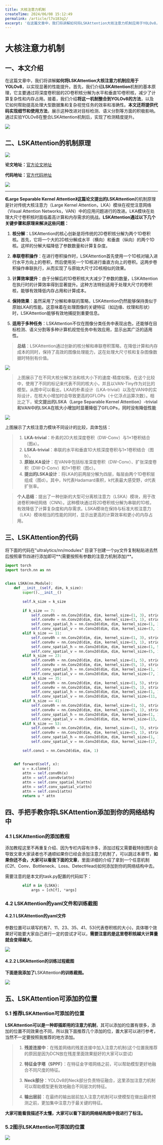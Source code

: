 ```yaml
---
title: 大核注意力机制
createTime: 2024/06/08 15:12:49
permalink: /article/l7o183q2/
excerpt: '在这篇文章中，我们将讲解如何将LSKAttention大核注意力机制应用于YOLOv8，以实现显著的性能提升。'
---
```

# **大核注意力机制**

一、本文介绍 
-------

在这篇文章中，我们将讲解**如何将LSKAttention大核注意力机制应用于YOLOv8**，以实现显著的性能提升。首先，我们介绍**LSKAttention**机制的基本原理，它主要通过将深度卷积层的2D卷积核分解为水平和垂直1D卷积核，减少了计算复杂性和内存占用。接着，我们介绍**将这一机制整合到YOLOv8的方法**，以及它如何帮助提高处理大型数据集和复杂视觉任务的效率和准确性。**本文还将提供代码实现细节和使用方法**，展示这种改进对目标检测、语义分割等方面的积极影响。通过实验YOLOv8在整合LSKAttention机制后，实现了检测精度提升。

![](https://yangyang666.oss-cn-chengdu.aliyuncs.com/typoraImages/4b39eeb20ce74c5fabed0b9569690441.png)

二、LSKAttention的机制原理 
--------------------

![](https://yangyang666.oss-cn-chengdu.aliyuncs.com/typoraImages/c9a46a0bb241421ba8315e921fe5bfba.png)

**论文地址：**[官方论文地址](https://arxiv.org/pdf/2309.01439.pdf "官方论文地址")

**代码地址：**[官方代码地址](https://github.com/StevenLauHKHK/Large-Separable-Kernel-Attention "官方代码地址")

![](https://yangyang666.oss-cn-chengdu.aliyuncs.com/typoraImages/b5b4bb706d524863929cbd72ad7cbbb0.png)

* * *

**《Large Separable Kernel Attention》**这篇论文提出的**LSKAttention**的机制原理是针对传统大核注意力（Large Kernel Attention，LKA）模块在视觉注意网络（Visual Attention Networks，VAN）中的应用问题进行的改进。LKA模块在处理大尺寸卷积核时面临着高计算和内存需求的挑战。**LSKAttention通过以下几个关键步骤和原理来解决这些问题：**

1.  **核分解**：LSKAttention的核心创新是将传统的2D卷积核分解为两个1D卷积核。首先，它将一个大的2D核分解成水平（横向）和垂直（纵向）的两个1D核。这样的分解大幅降低了参数数量和计算复杂度。
    
2.  **串联卷积操作**：在进行卷积操作时，LSKAttention首先使用一个1D核对输入进行水平方向上的卷积，然后使用另一个1D核进行垂直方向上的卷积。这两步卷积操作串联执行，从而实现了与原始大尺寸2D核相似的效果。
    
3.  **计算效率提升**：由于分解后的1D卷积核大大减少了参数的数量，LSKAttention在执行时的计算效率得到显著提升。这种方法特别适用于处理大尺寸的卷积核，能够有效降低内存占用和计算成本。
    
4.  **保持效果**：虽然采用了分解和串联的策略，LSKAttention仍然能够保持类似于原始LKA的性能。这意味着在处理图像的关键特征（如边缘、纹理和形状）时，LSKAttention能够有效地捕捉到重要信息。
    
5.  **适用于多种任务**：LSKAttention不仅在图像分类任务中表现出色，还能够在目标检测、语义分割等多种计算机视觉任务中有效应用，显示出其广泛的适用性。
    

> **总结**：LSKAttention通过创新的核分解和串联卷积策略，在降低计算和内存成本的同时，保持了高效的图像处理能力，这在处理大尺寸核和复杂图像数据时特别有价值。

![](https://yangyang666.oss-cn-chengdu.aliyuncs.com/typoraImages/83df29a950b1454792cdb429089a126c.png)

> 上图展示了在不同大核分解方法和核大小下的速度-精度权衡。在这个比较中，使用了不同的标记来代表不同的核大小，并且以VAN-Tiny作为对比的模型。从图中可以看出，LKA的朴素设计（LKA-trivial）以及在VAN中的实际设计，在核大小增加时会导致更高的GFLOPs（十亿浮点运算次数）。相比之下，**论文提出的LSKA（Large Separable Kernel Attention）-trivial和VAN中的LSKA在核大小增加时显著降低了GFLOPs，同时没有降低性能** 

![](https://yangyang666.oss-cn-chengdu.aliyuncs.com/typoraImages/113cbde4e88d482f950d71a34c95cd69.png)

上图展示了大核注意力模块不同设计的比较，具体包括：

> 1.  **LKA-trivial**：朴素的2D大核深度卷积（DW-Conv）与1×1卷积结合（图a）。
> 2.  **LSKA-trivial**：串联的水平和垂直1D大核深度卷积与1×1卷积结合（图b）。
> 3.  **原始LKA设计**：在VAN中包括标准深度卷积（DW-Conv）、扩张深度卷积（DW-D-Conv）和1×1卷积（图c）。
> 4.  **提出的LSKA设计**：将LKA的前两层分解为四层，每层由两个1D卷积层组成（图d）。其中，N代表Hadamard乘积，k代表最大感受野，d代表扩张率​​。

> **个人总结**：提出了一种创新的大型可分离核注意力（LSKA）模块，用于改进卷积神经网络（CNN）。这种模块通过将2D卷积核分解为串联的1D核，有效降低了计算复杂度和内存需求。LSKA模块在保持与标准大核注意力（LKA）模块相当的性能的同时，显示出更高的计算效率和更小的内存占用。

三、LSKAttention的代码
-----------------

将下面的代码在"ultralytics/nn/modules" 目录下创建一个py文件复制粘贴进去然后按照章节四进行添加即可**(需要按照有参数的注意力机制添加)**。

```python
import torch
import torch.nn as nn
 
 
class LSKA(nn.Module):
    def __init__(self, dim, k_size):
        super().__init__()
 
        self.k_size = k_size
 
        if k_size == 7:
            self.conv0h = nn.Conv2d(dim, dim, kernel_size=(1, 3), stride=(1,1), padding=(0,(3-1)//2), groups=dim)
            self.conv0v = nn.Conv2d(dim, dim, kernel_size=(3, 1), stride=(1,1), padding=((3-1)//2,0), groups=dim)
            self.conv_spatial_h = nn.Conv2d(dim, dim, kernel_size=(1, 3), stride=(1,1), padding=(0,2), groups=dim, dilation=2)
            self.conv_spatial_v = nn.Conv2d(dim, dim, kernel_size=(3, 1), stride=(1,1), padding=(2,0), groups=dim, dilation=2)
        elif k_size == 11:
            self.conv0h = nn.Conv2d(dim, dim, kernel_size=(1, 3), stride=(1,1), padding=(0,(3-1)//2), groups=dim)
            self.conv0v = nn.Conv2d(dim, dim, kernel_size=(3, 1), stride=(1,1), padding=((3-1)//2,0), groups=dim)
            self.conv_spatial_h = nn.Conv2d(dim, dim, kernel_size=(1, 5), stride=(1,1), padding=(0,4), groups=dim, dilation=2)
            self.conv_spatial_v = nn.Conv2d(dim, dim, kernel_size=(5, 1), stride=(1,1), padding=(4,0), groups=dim, dilation=2)
        elif k_size == 23:
            self.conv0h = nn.Conv2d(dim, dim, kernel_size=(1, 5), stride=(1,1), padding=(0,(5-1)//2), groups=dim)
            self.conv0v = nn.Conv2d(dim, dim, kernel_size=(5, 1), stride=(1,1), padding=((5-1)//2,0), groups=dim)
            self.conv_spatial_h = nn.Conv2d(dim, dim, kernel_size=(1, 7), stride=(1,1), padding=(0,9), groups=dim, dilation=3)
            self.conv_spatial_v = nn.Conv2d(dim, dim, kernel_size=(7, 1), stride=(1,1), padding=(9,0), groups=dim, dilation=3)
        elif k_size == 35:
            self.conv0h = nn.Conv2d(dim, dim, kernel_size=(1, 5), stride=(1,1), padding=(0,(5-1)//2), groups=dim)
            self.conv0v = nn.Conv2d(dim, dim, kernel_size=(5, 1), stride=(1,1), padding=((5-1)//2,0), groups=dim)
            self.conv_spatial_h = nn.Conv2d(dim, dim, kernel_size=(1, 11), stride=(1,1), padding=(0,15), groups=dim, dilation=3)
            self.conv_spatial_v = nn.Conv2d(dim, dim, kernel_size=(11, 1), stride=(1,1), padding=(15,0), groups=dim, dilation=3)
        elif k_size == 41:
            self.conv0h = nn.Conv2d(dim, dim, kernel_size=(1, 5), stride=(1,1), padding=(0,(5-1)//2), groups=dim)
            self.conv0v = nn.Conv2d(dim, dim, kernel_size=(5, 1), stride=(1,1), padding=((5-1)//2,0), groups=dim)
            self.conv_spatial_h = nn.Conv2d(dim, dim, kernel_size=(1, 13), stride=(1,1), padding=(0,18), groups=dim, dilation=3)
            self.conv_spatial_v = nn.Conv2d(dim, dim, kernel_size=(13, 1), stride=(1,1), padding=(18,0), groups=dim, dilation=3)
        elif k_size == 53:
            self.conv0h = nn.Conv2d(dim, dim, kernel_size=(1, 5), stride=(1,1), padding=(0,(5-1)//2), groups=dim)
            self.conv0v = nn.Conv2d(dim, dim, kernel_size=(5, 1), stride=(1,1), padding=((5-1)//2,0), groups=dim)
            self.conv_spatial_h = nn.Conv2d(dim, dim, kernel_size=(1, 17), stride=(1,1), padding=(0,24), groups=dim, dilation=3)
            self.conv_spatial_v = nn.Conv2d(dim, dim, kernel_size=(17, 1), stride=(1,1), padding=(24,0), groups=dim, dilation=3)
 
        self.conv1 = nn.Conv2d(dim, dim, 1)
 
 
    def forward(self, x):
        u = x.clone()
        attn = self.conv0h(x)
        attn = self.conv0v(attn)
        attn = self.conv_spatial_h(attn)
        attn = self.conv_spatial_v(attn)
        attn = self.conv1(attn)
        return u * attn
```

四、手把手教你将LSKAttention添加到你的网络结构中
------------------------------

### 4.1 LSKAttention的添加教程

添加教程这里不再重复介绍、因为专栏内容有许多，添加过程又需要截特别图片会导致文章大家读者也不通顺如果你已经会添加注意力机制了，可以跳过本章节，**如果你还不会，大家可以看我下面的文章**，里面详细的介绍了拿到一个任意机制(C2f、Conv、Bottleneck、Loss、DetectHead)如何添加到你的网络结构中去。

需要注意的是本文的task.py配置的代码如下：

```python
        elif m in {LSKA}:
            args = [ch[f], *args]
```

### 4.2 LSKAttention的yaml文件和训练截图

#### 4.2.1 LSKAttention的yaml文件

参数位置可以填写的有7、11、23、35、41、53(代表卷积核的大小)，具体哪个效果好可能要大家自己进行一定的尝试才可以，**需要注意的是这里卷积核越大计算量就会变得越大**。

![](https://yangyang666.oss-cn-chengdu.aliyuncs.com/typoraImages/514c19c651104fbf9d187ca803aea5d4.png)



#### 4.2.2 LSKAttention的训练过程截图 

**下面是我添加了**LSKAttention**的训练截图。**

![](https://yangyang666.oss-cn-chengdu.aliyuncs.com/typoraImages/c9ec05024d134f42b8e7eb9d0f3ba225.png)



五、LSKAttention可添加的位置
--------------------

### 5.1 推荐LSKAttention可添加的位置 

**LSKAttention可以是一种即插即用的注意力机制**，其可以添加的位置有很多，添加的位置不同效果也不同，所以我下面推荐几个添加的位，置大家可以进行参考，当然不一定要按照我推荐的地方添加。

> 1.  **残差连接中**：在残差网络的残差连接中加入注意力机制(这个位置我推荐的原因是因为DCN放在残差里面效果挺好的大家可以尝试)
>     
> 2.  **特征金字塔（SPPF）**：在特征金字塔网络之前，可以帮助模型更好地融合不同尺度的特征。
>     
> 3.  **Neck部分**：YOLOv8的Neck部分负责特征融合，这里添加注意力机制可以帮助模型更有效地融合不同层次的特征。
>     
> 4.  **输出层前**：在最终的输出层前加入注意力机制可以使模型在做出最终预测之前，更加集中注意力于最关键的特征。
>     

**大家可能看我描述不太懂，大家可以看下面的网络结构图中我进行了标注。**

### **5.2图示**LSKAttention**可添加的位置** 

![](https://yangyang666.oss-cn-chengdu.aliyuncs.com/typoraImages/3efa1bc815b6491db9c4fba4b986936b.png)

